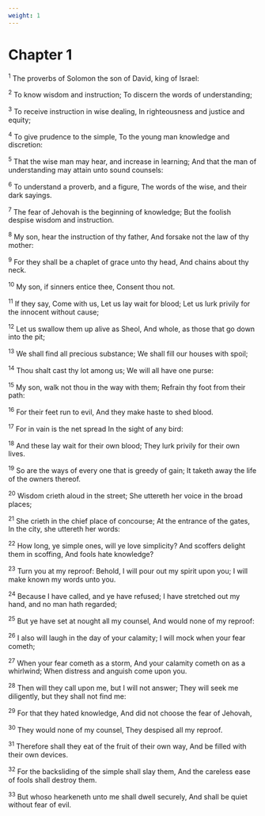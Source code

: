 ```yaml
---
weight: 1
---
```


# Chapter 1

<sup>1</sup> The proverbs of Solomon the son of David, king of Israel: 

<sup>2</sup> To know wisdom and instruction; To discern the words of understanding; 

<sup>3</sup> To receive instruction in wise dealing, In righteousness and justice and equity; 

<sup>4</sup> To give prudence to the simple, To the young man knowledge and discretion: 

<sup>5</sup> That the wise man may hear, and increase in learning; And that the man of understanding may attain unto sound counsels: 

<sup>6</sup> To understand a proverb, and a figure, The words of the wise, and their dark sayings. 

<sup>7</sup> The fear of Jehovah is the beginning of knowledge; But the foolish despise wisdom and instruction. 

<sup>8</sup> My son, hear the instruction of thy father, And forsake not the law of thy mother: 

<sup>9</sup> For they shall be a chaplet of grace unto thy head, And chains about thy neck. 

<sup>10</sup> My son, if sinners entice thee, Consent thou not. 

<sup>11</sup> If they say, Come with us, Let us lay wait for blood; Let us lurk privily for the innocent without cause; 

<sup>12</sup> Let us swallow them up alive as Sheol, And whole, as those that go down into the pit; 

<sup>13</sup> We shall find all precious substance; We shall fill our houses with spoil; 

<sup>14</sup> Thou shalt cast thy lot among us; We will all have one purse: 

<sup>15</sup> My son, walk not thou in the way with them; Refrain thy foot from their path: 

<sup>16</sup> For their feet run to evil, And they make haste to shed blood. 

<sup>17</sup> For in vain is the net spread In the sight of any bird: 

<sup>18</sup> And these lay wait for their own blood; They lurk privily for their own lives. 

<sup>19</sup> So are the ways of every one that is greedy of gain; It taketh away the life of the owners thereof. 

<sup>20</sup> Wisdom crieth aloud in the street; She uttereth her voice in the broad places; 

<sup>21</sup> She crieth in the chief place of concourse; At the entrance of the gates, In the city, she uttereth her words: 

<sup>22</sup> How long, ye simple ones, will ye love simplicity? And scoffers delight them in scoffing, And fools hate knowledge? 

<sup>23</sup> Turn you at my reproof: Behold, I will pour out my spirit upon you; I will make known my words unto you. 

<sup>24</sup> Because I have called, and ye have refused; I have stretched out my hand, and no man hath regarded; 

<sup>25</sup> But ye have set at nought all my counsel, And would none of my reproof: 

<sup>26</sup> I also will laugh in the day of your calamity; I will mock when your fear cometh; 

<sup>27</sup> When your fear cometh as a storm, And your calamity cometh on as a whirlwind; When distress and anguish come upon you. 

<sup>28</sup> Then will they call upon me, but I will not answer; They will seek me diligently, but they shall not find me: 

<sup>29</sup> For that they hated knowledge, And did not choose the fear of Jehovah, 

<sup>30</sup> They would none of my counsel, They despised all my reproof. 

<sup>31</sup> Therefore shall they eat of the fruit of their own way, And be filled with their own devices. 

<sup>32</sup> For the backsliding of the simple shall slay them, And the careless ease of fools shall destroy them. 

<sup>33</sup> But whoso hearkeneth unto me shall dwell securely, And shall be quiet without fear of evil. 


